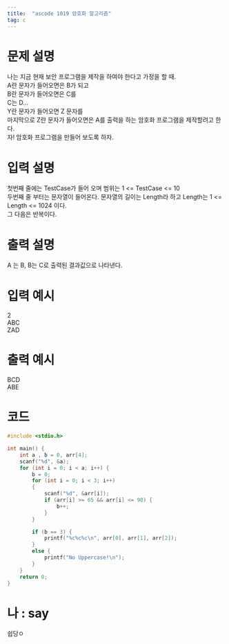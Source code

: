 ```yaml
---
title:  "ascode 1019 암호화 알고리즘"
tag: c
---
```


# 문제 설명
나는 지금 현재 보안 프로그램을 제작을 하여야 한다고 가정을 할 때.<br>
A란 문자가 들어오면은 B가 되고<br>
B란 문자가 들어오면은 C를<br>
C는 D...<br>
Y란 문자가 들어오면 Z 문자를<br>
마지막으로 Z란 문자가 들어오면은 A를 출력을 하는 암호화 프로그램을 제작할려고 한다.<br>
자! 암호화 프로그램을 만들어 보도록 하자.


# 입력 설명
첫번째 줄에는 TestCase가 들어 오며 범위는 1 <= TestCase <= 10<br>
두번째 줄 부터는 문자열이 들어온다. 문자열의 길이는 Length라 하고 Length는 1 <= Length <= 1024 이다.<br>
그 다음은 반복이다.


# 출력 설명
A 는 B, B는 C로 출력된 결과값으로 나타낸다.
# 입력 예시 
2<br>
ABC<br>
ZAD
# 출력 예시 
BCD<br>
ABE
# 코드

```c
#include <stdio.h> 

int main() {
    int a , b = 0, arr[4];
    scanf("%d", &a);
    for (int i = 0; i < a; i++) {
        b = 0;
        for (int i = 0; i < 3; i++)
        {
            scanf("%d", &arr[i]);
            if (arr[i] >= 65 && arr[i] <= 90) {
                b++;
            }
        }

        if (b == 3) {
            printf("%c%c%c\n", arr[0], arr[1], arr[2]);
        }
        else {
            printf("No Uppercase!\n");
        }
    }
    return 0;
}

```

# 나 : say
쉽당ㅇ